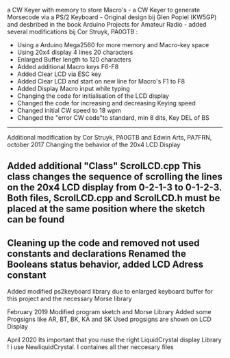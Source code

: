 
a CW Keyer with memory to store Macro's - 
a CW Keyer to generate Morsecode via a PS/2 Keyboard - 
Original design bij Glen Popiel (KW5GP) and desbribed in the book Arduino Projects for Amateur Radio - 
added several modifications bij Cor Struyk, PA0GTB :
-  Using a Arduino Mega2560 for more memory and Macro-key space
-  Using 20x4 display 4 lines 20 characters
-  Enlarged Buffer length to 120 characters
-  Added additional Macro keys F6-F8
-  Added Clear LCD via ESC key
-  Added Clear LCD and start on new line for Macro's F1 to F8
-  Added Display Macro input while typing
-  Changing the code for initialisation of the LCD display
-  Changed the code for increasing and decreasing Keying speed
-  Changed initial CW speed to 18 wpm
-  Changed the "error CW code"to standard, min 8 dits, Key DEL of BS
-------------------------------------------------------------------------
Additional modification by Cor Struyk, PA0GTB and Edwin Arts, PA7FRN, october 2017
   Changing the behavior of the 20x4 LCD Display
   
   Added additional "Class" ScrolLCD.cpp
   This class changes the sequence of scrolling the lines on the 20x4 LCD display
   from 0-2-1-3 to 0-1-2-3. Both files, ScrolLCD.cpp and ScrolLCD.h must be placed at the same position where the sketch can be found
   --
   Cleaning up the code and removed not used constants and declarations
   Renamed the Booleans status behavior, added LCD Adress constant
   --
   Added modified ps2keyboard library due to enlarged keyboard buffer for this project
   and the necessary Morse library
   
   February 2019
   Modified program sketch and Morse Library
   Added some Progsigns like AR, BT, BK, KA and SK
   Used progsigns are shown on LCD Display
   
   April 2020
   Its important that you nuse the right LiquidCrystal display Library !
   i use NewliquidCrystal. I containes all ther neccesary files
   
